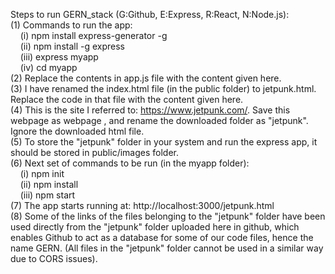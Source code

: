 Steps to run GERN_stack (G:Github, E:Express, R:React, N:Node.js):<br>
(1) Commands to run the app:<br>
    &nbsp;&nbsp;&nbsp;&nbsp;(i) npm install express-generator -g<br>
    &nbsp;&nbsp;&nbsp;&nbsp;(ii) npm install -g express<br>
    &nbsp;&nbsp;&nbsp;&nbsp;(iii) express myapp<br>
    &nbsp;&nbsp;&nbsp;&nbsp;(iv) cd myapp<br>
(2) Replace the contents in app.js file with the content given here.<br>
(3) I have renamed the index.html file (in the public folder) to jetpunk.html. Replace the code in that file with the content given here.<br>
(4) This is the site I referred to: https://www.jetpunk.com/. Save this webpage as webpage , and rename the downloaded folder as "jetpunk". Ignore the downloaded html file.<br>
(5) To store the "jetpunk" folder in your system and run the express app, it should be stored in public/images folder.<br>
(6) Next set of commands to be run (in the myapp folder):<br>
    &nbsp;&nbsp;&nbsp;&nbsp;(i) npm init<br>
    &nbsp;&nbsp;&nbsp;&nbsp;(ii) npm install<br>
    &nbsp;&nbsp;&nbsp;&nbsp;(iii) npm start<br>
(7) The app starts running at: http://localhost:3000/jetpunk.html<br>
(8) Some of the links of the files belonging to the "jetpunk" folder have been used directly from the "jetpunk" folder uploaded here in github, which enables Github to act as a database for some of our code files, hence the name GERN. (All files in the "jetpunk" folder cannot be used in a similar way due to CORS issues).<br>
